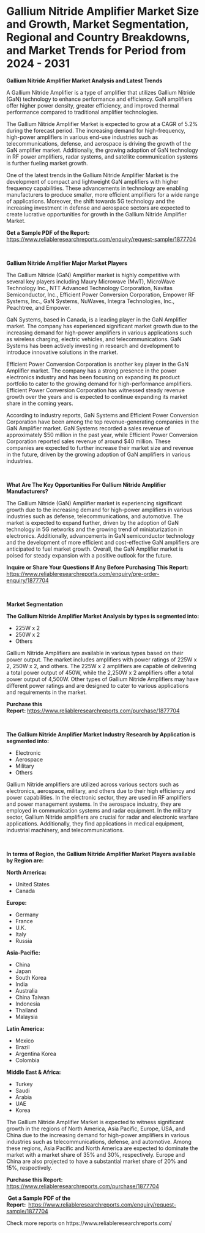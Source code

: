 <p><h1>Gallium Nitride Amplifier Market Size and Growth, Market Segmentation, Regional and Country Breakdowns, and Market Trends for Period from 2024 -  2031</h1></p><p><strong>Gallium Nitride Amplifier Market Analysis and Latest Trends</strong></p>
<p><p>A Gallium Nitride Amplifier is a type of amplifier that utilizes Gallium Nitride (GaN) technology to enhance performance and efficiency. GaN amplifiers offer higher power density, greater efficiency, and improved thermal performance compared to traditional amplifier technologies.</p><p>The Gallium Nitride Amplifier Market is expected to grow at a CAGR of 5.2% during the forecast period. The increasing demand for high-frequency, high-power amplifiers in various end-use industries such as telecommunications, defense, and aerospace is driving the growth of the GaN amplifier market. Additionally, the growing adoption of GaN technology in RF power amplifiers, radar systems, and satellite communication systems is further fueling market growth.</p><p>One of the latest trends in the Gallium Nitride Amplifier Market is the development of compact and lightweight GaN amplifiers with higher frequency capabilities. These advancements in technology are enabling manufacturers to produce smaller, more efficient amplifiers for a wide range of applications. Moreover, the shift towards 5G technology and the increasing investment in defense and aerospace sectors are expected to create lucrative opportunities for growth in the Gallium Nitride Amplifier Market.</p></p>
<p><strong>Get a Sample PDF of the Report:&nbsp;</strong> <a href="https://www.reliableresearchreports.com/enquiry/request-sample/1877704">https://www.reliableresearchreports.com/enquiry/request-sample/1877704</a></p>
<p>&nbsp;</p>
<p><strong>Gallium Nitride Amplifier Major Market Players</strong></p>
<p><p>The Gallium Nitride (GaN) Amplifier market is highly competitive with several key players including Maury Microwave (MwT), MicroWave Technology Inc., NTT Advanced Technology Corporation, Navitas Semiconductor, Inc., Efficient Power Conversion Corporation, Empower RF Systems, Inc., GaN Systems, NuWaves, Integra Technologies, Inc., Peachtree, and Empower. </p><p>GaN Systems, based in Canada, is a leading player in the GaN Amplifier market. The company has experienced significant market growth due to the increasing demand for high-power amplifiers in various applications such as wireless charging, electric vehicles, and telecommunications. GaN Systems has been actively investing in research and development to introduce innovative solutions in the market.</p><p>Efficient Power Conversion Corporation is another key player in the GaN Amplifier market. The company has a strong presence in the power electronics industry and has been focusing on expanding its product portfolio to cater to the growing demand for high-performance amplifiers. Efficient Power Conversion Corporation has witnessed steady revenue growth over the years and is expected to continue expanding its market share in the coming years.</p><p>According to industry reports, GaN Systems and Efficient Power Conversion Corporation have been among the top revenue-generating companies in the GaN Amplifier market. GaN Systems recorded a sales revenue of approximately $50 million in the past year, while Efficient Power Conversion Corporation reported sales revenue of around $40 million. These companies are expected to further increase their market size and revenue in the future, driven by the growing adoption of GaN amplifiers in various industries.</p></p>
<p>&nbsp;</p>
<p><strong>What Are The Key Opportunities For Gallium Nitride Amplifier Manufacturers?</strong></p>
<p><p>The Gallium Nitride (GaN) Amplifier market is experiencing significant growth due to the increasing demand for high-power amplifiers in various industries such as defense, telecommunications, and automotive. The market is expected to expand further, driven by the adoption of GaN technology in 5G networks and the growing trend of miniaturization in electronics. Additionally, advancements in GaN semiconductor technology and the development of more efficient and cost-effective GaN amplifiers are anticipated to fuel market growth. Overall, the GaN Amplifier market is poised for steady expansion with a positive outlook for the future.</p></p>
<p><strong>Inquire or Share Your Questions If Any Before Purchasing This Report:</strong> <a href="https://www.reliableresearchreports.com/enquiry/pre-order-enquiry/1877704">https://www.reliableresearchreports.com/enquiry/pre-order-enquiry/1877704</a></p>
<p>&nbsp;</p>
<p><strong>Market Segmentation</strong></p>
<p><strong>The Gallium Nitride Amplifier Market Analysis by types is segmented into:</strong></p>
<p><ul><li>225W x 2</li><li>250W x 2</li><li>Others</li></ul></p>
<p><p>Gallium Nitride Amplifiers are available in various types based on their power output. The market includes amplifiers with power ratings of 225W x 2, 250W x 2, and others. The 225W x 2 amplifiers are capable of delivering a total power output of 450W, while the 2,250W x 2 amplifiers offer a total power output of 4,500W. Other types of Gallium Nitride Amplifiers may have different power ratings and are designed to cater to various applications and requirements in the market.</p></p>
<p><strong>Purchase this Report:&nbsp;</strong><a href="https://www.reliableresearchreports.com/purchase/1877704">https://www.reliableresearchreports.com/purchase/1877704</a></p>
<p>&nbsp;</p>
<p><strong>The Gallium Nitride Amplifier Market Industry Research by Application is segmented into:</strong></p>
<p><ul><li>Electronic</li><li>Aerospace</li><li>Military</li><li>Others</li></ul></p>
<p><p>Gallium Nitride amplifiers are utilized across various sectors such as electronics, aerospace, military, and others due to their high efficiency and power capabilities. In the electronic sector, they are used in RF amplifiers and power management systems. In the aerospace industry, they are employed in communication systems and radar equipment. In the military sector, Gallium Nitride amplifiers are crucial for radar and electronic warfare applications. Additionally, they find applications in medical equipment, industrial machinery, and telecommunications.</p></p>
<p>&nbsp;</p>
<p><strong>In terms of Region, the Gallium Nitride Amplifier Market Players available by Region are:</strong></p>
<p>
    <p> <strong> North America: </strong>
        <ul>
            <li>United States</li>
            <li>Canada</li>
        </ul>
        </p> 
    <p> <strong> Europe: </strong>
        <ul>
            <li>Germany</li>
            <li>France</li>
            <li>U.K.</li>
            <li>Italy</li>
            <li>Russia</li>
        </ul>
        </p> 
    <p> <strong> Asia-Pacific: </strong>
        <ul>
            <li>China</li>
            <li>Japan</li>
            <li>South Korea</li>
            <li>India</li>
            <li>Australia</li>
            <li>China Taiwan</li>
            <li>Indonesia</li>
            <li>Thailand</li>
            <li>Malaysia</li>
        </ul>
        </p> 
    <p> <strong> Latin America: </strong>
        <ul>
            <li>Mexico</li>
            <li>Brazil</li>
            <li>Argentina Korea</li>
            <li>Colombia</li>
        </ul>
        </p> 
    <p> <strong> Middle East & Africa: </strong>
        <ul>
            <li>Turkey</li>
            <li>Saudi</li>
            <li>Arabia</li>
            <li>UAE</li>
            <li>Korea</li>
        </ul>
    </p>
    </p>
<p><p>The Gallium Nitride Amplifier Market is expected to witness significant growth in the regions of North America, Asia Pacific, Europe, USA, and China due to the increasing demand for high-power amplifiers in various industries such as telecommunications, defense, and automotive. Among these regions, Asia Pacific and North America are expected to dominate the market with a market share of 35% and 30%, respectively. Europe and China are also projected to have a substantial market share of 20% and 15%, respectively.</p></p>
<p><strong>Purchase this Report: </strong><a href="https://www.reliableresearchreports.com/purchase/1877704">https://www.reliableresearchreports.com/purchase/1877704</a></p>
<p>&nbsp;<strong>Get a Sample PDF of the Report:&nbsp;&nbsp;</strong><a href="https://www.reliableresearchreports.com/enquiry/request-sample/1877704">https://www.reliableresearchreports.com/enquiry/request-sample/1877704</a></p>
<p><strong></strong></p>
<p>Check more reports on https://www.reliableresearchreports.com/</p>